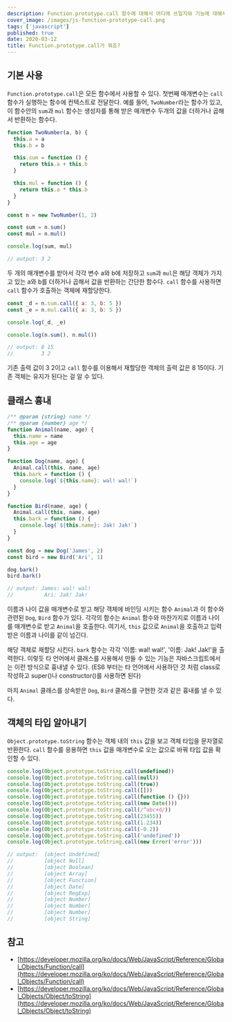 ```yaml
---
description: Function.prototype.call 함수에 대해서 어디에 쓰일지와 기능에 대해서 알아보고 사용해보기
cover_image: /images/js-function-prototype-call.png
tags: ['javascript']
published: true
date: 2020-03-12
title: Function.prototype.call가 뭐죠?
---
```


## 기본 사용

`Function.prototype.call`은 모든 함수에서 사용할 수 있다. 첫번째 매개변수는 `call` 함수가 실행하는 함수에 컨텍스트로 전달한다. 예를 들어, `TwoNumber`라는 함수가 있고, 이 함수안의 `sum`과 `mul` 함수는 생성자를 통해 받은 매개변수 두개의 값을 더하거나 곱해서 반환하는 함수다.

```js
function TwoNumber(a, b) {
  this.a = a
  this.b = b

  this.sum = function () {
    return this.a + this.b
  }

  this.mul = function () {
    return this.a * this.b
  }
}

const n = new TwoNumber(1, 2)

const sum = n.sum()
const mul = n.mul()

console.log(sum, mul)

// output: 3 2
```

두 개의 매개변수를 받아서 각각 변수 a와 b에 저장하고 `sum`과 `mul`은 해당 객체가 가지고 있는 a와 b를 더하거나 곱해서 값을 반환하는 간단한 함수다. `call` 함수를 사용하면 `call` 함수가 호출하는 객체에 재할당한다.

```js
const _d = n.sum.call({ a: 3, b: 5 })
const _e = n.mul.call({ a: 3, b: 5 })

console.log(_d, _e)

console.log(n.sum(), n.mul())

// output: 8 15
//         3 2
```

기존 출력 값이 3 2이고 `call` 함수를 이용해서 재할당한 객체의 출력 값은 8 15이다. 기존 객체는 유지가 된다는 걸 알 수 있다.

## 클래스 흉내

```js
/** @param {string} name */
/** @param {number} age */
function Animal(name, age) {
  this.name = name
  this.age = age
}

function Dog(name, age) {
  Animal.call(this, name, age)
  this.bark = function () {
    console.log(`${this.name}: wal! wal!`)
  }
}

function Bird(name, age) {
  Animal.call(this, name, age)
  this.bark = function () {
    console.log(`${this.name}: Jak! Jak!`)
  }
}

const dog = new Dog('James', 2)
const bird = new Bird('Ari', 1)

dog.bark()
bird.bark()

// output: James: wal! wal!
//          Ari: Jak! Jak!
```

이름과 나이 값을 매개변수로 받고 해당 객체에 바인딩 시키는 함수 `Animal`과 이 함수와 관련된 `Dog`, `Bird` 함수가 있다. 각각의 함수는 `Animal` 함수와 마찬가지로 이름과 나이를 매개변수로 받고 `Animal`을 호출한다. 여기서, `this` 값으로 `Animal`을 호출하고 입력받은 이름과 나이를 같이 넘긴다.

해당 객체로 재할당 시킨다. `bark` 함수는 각각 '이름: wal! wal!', '이름: Jak! Jak!'을 출력한다. 이렇듯 타 언어에서 클래스를 사용해서 만들 수 있는 기능은 자바스크립트에서는 이런 방식으로 흉내낼 수 있다. (ES6 부터는 타 언어에서 사용하던 것 처럼 class로 작성하고 super()나 constructor()를 사용하면 된다)

마치 `Animal` 클래스를 상속받은 `Dog`, `Bird` 클래스를 구현한 것과 같은 흉내를 낼 수 있다.

## 객체의 타입 알아내기

`Object.prototype.toString` 함수는 객체 내의 `this` 값을 보고 객체 타입을 문자열로 반환한다. `call` 함수를 응용하면 `this` 값을 매개변수로 오는 값으로 바꿔 타입 값을 확인할 수 있다.

```js
console.log(Object.prototype.toString.call(undefined))
console.log(Object.prototype.toString.call(null))
console.log(Object.prototype.toString.call(true))
console.log(Object.prototype.toString.call([]))
console.log(Object.prototype.toString.call(function () {}))
console.log(Object.prototype.toString.call(new Date()))
console.log(Object.prototype.toString.call(/^abc+d/))
console.log(Object.prototype.toString.call(23455))
console.log(Object.prototype.toString.call(1.234))
console.log(Object.prototype.toString.call(-0.2))
console.log(Object.prototype.toString.call('undefined'))
console.log(Object.prototype.toString.call(new Error('error')))

// output:  [object Undefined]
//          [object Null]
//          [object Boolean]
//          [object Array]
//          [object Function]
//          [object Date]
//          [object RegExp]
//          [object Number]
//          [object Number]
//          [object Number]
//          [object String]
```

## 참고

- [https://developer.mozilla.org/ko/docs/Web/JavaScript/Reference/Global_Objects/Function/call](https://developer.mozilla.org/ko/docs/Web/JavaScript/Reference/Global_Objects/Function/call)
- [https://developer.mozilla.org/ko/docs/Web/JavaScript/Reference/Global_Objects/Object/toString](https://developer.mozilla.org/ko/docs/Web/JavaScript/Reference/Global_Objects/Object/toString)
